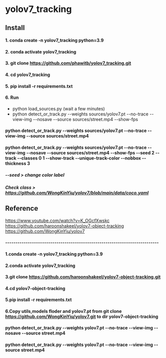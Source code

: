 # yolov7_tracking  
## Install
#### 1. conda create -n yolov7_tracking python=3.9
#### 2. conda activate yolov7_tracking
#### 3. git clone https://github.com/phawitb/yolov7_tracking.git
#### 4. cd yolov7_tracking
#### 5. pip install -r requirements.txt
#### 6. Run
- python load_sources.py (wait a few minutes)
- python detect_or_track.py --weights sources/yolov7.pt --no-trace --view-img --nosave --source sources/street.mp4 --show-fps
#### python detect_or_track.py --weights sources/yolov7.pt --no-trace --view-img  --source sources/street.mp4  
#### python detect_or_track.py --weights sources/yolov7.pt --no-trace --view-img --nosave --source sources/street.mp4 --show-fps --seed 2 --track --classes 0 1 --show-track --unique-track-color --nobbox --thickness 3

##### --seed > change color label
##### Check class > https://github.com/WongKinYiu/yolov7/blob/main/data/coco.yaml

## Reference
https://www.youtube.com/watch?v=K_OGcfXwskc   
https://github.com/haroonshakeel/yolov7-object-tracking  
https://github.com/WongKinYiu/yolov7  


#### ---------------------------------------------------------------------------
#### 1.conda create -n yolov7_tracking python=3.9
#### 2.conda activate yolov7_tracking
#### 3.git clone https://github.com/haroonshakeel/yolov7-object-tracking.git
#### 4.cd yolov7-object-tracking
#### 5.pip install -r requirements.txt
#### 6.Copy utils,models floder and yolov7.pt from git clone https://github.com/WongKinYiu/yolov7.git to dir yolov7-object-tracking

#### python detect_or_track.py --weights yolov7.pt --no-trace --view-img --nosave --source street.mp4
#### python detect_or_track.py --weights yolov7.pt --no-trace --view-img  --source street.mp4

